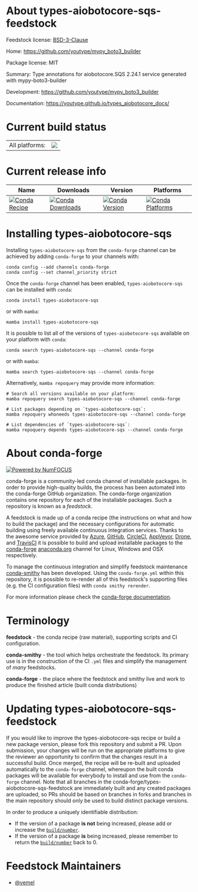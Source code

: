 About types-aiobotocore-sqs-feedstock
=====================================

Feedstock license: [BSD-3-Clause](https://github.com/conda-forge/types-aiobotocore-sqs-feedstock/blob/main/LICENSE.txt)

Home: https://github.com/youtype/mypy_boto3_builder

Package license: MIT

Summary: Type annotations for aiobotocore.SQS 2.24.1 service generated with mypy-boto3-builder

Development: https://github.com/youtype/mypy_boto3_builder

Documentation: https://youtype.github.io/types_aiobotocore_docs/

Current build status
====================


<table><tr><td>All platforms:</td>
    <td>
      <a href="https://dev.azure.com/conda-forge/feedstock-builds/_build/latest?definitionId=16776&branchName=main">
        <img src="https://dev.azure.com/conda-forge/feedstock-builds/_apis/build/status/types-aiobotocore-sqs-feedstock?branchName=main">
      </a>
    </td>
  </tr>
</table>

Current release info
====================

| Name | Downloads | Version | Platforms |
| --- | --- | --- | --- |
| [![Conda Recipe](https://img.shields.io/badge/recipe-types--aiobotocore--sqs-green.svg)](https://anaconda.org/conda-forge/types-aiobotocore-sqs) | [![Conda Downloads](https://img.shields.io/conda/dn/conda-forge/types-aiobotocore-sqs.svg)](https://anaconda.org/conda-forge/types-aiobotocore-sqs) | [![Conda Version](https://img.shields.io/conda/vn/conda-forge/types-aiobotocore-sqs.svg)](https://anaconda.org/conda-forge/types-aiobotocore-sqs) | [![Conda Platforms](https://img.shields.io/conda/pn/conda-forge/types-aiobotocore-sqs.svg)](https://anaconda.org/conda-forge/types-aiobotocore-sqs) |

Installing types-aiobotocore-sqs
================================

Installing `types-aiobotocore-sqs` from the `conda-forge` channel can be achieved by adding `conda-forge` to your channels with:

```
conda config --add channels conda-forge
conda config --set channel_priority strict
```

Once the `conda-forge` channel has been enabled, `types-aiobotocore-sqs` can be installed with `conda`:

```
conda install types-aiobotocore-sqs
```

or with `mamba`:

```
mamba install types-aiobotocore-sqs
```

It is possible to list all of the versions of `types-aiobotocore-sqs` available on your platform with `conda`:

```
conda search types-aiobotocore-sqs --channel conda-forge
```

or with `mamba`:

```
mamba search types-aiobotocore-sqs --channel conda-forge
```

Alternatively, `mamba repoquery` may provide more information:

```
# Search all versions available on your platform:
mamba repoquery search types-aiobotocore-sqs --channel conda-forge

# List packages depending on `types-aiobotocore-sqs`:
mamba repoquery whoneeds types-aiobotocore-sqs --channel conda-forge

# List dependencies of `types-aiobotocore-sqs`:
mamba repoquery depends types-aiobotocore-sqs --channel conda-forge
```


About conda-forge
=================

[![Powered by
NumFOCUS](https://img.shields.io/badge/powered%20by-NumFOCUS-orange.svg?style=flat&colorA=E1523D&colorB=007D8A)](https://numfocus.org)

conda-forge is a community-led conda channel of installable packages.
In order to provide high-quality builds, the process has been automated into the
conda-forge GitHub organization. The conda-forge organization contains one repository
for each of the installable packages. Such a repository is known as a *feedstock*.

A feedstock is made up of a conda recipe (the instructions on what and how to build
the package) and the necessary configurations for automatic building using freely
available continuous integration services. Thanks to the awesome service provided by
[Azure](https://azure.microsoft.com/en-us/services/devops/), [GitHub](https://github.com/),
[CircleCI](https://circleci.com/), [AppVeyor](https://www.appveyor.com/),
[Drone](https://cloud.drone.io/welcome), and [TravisCI](https://travis-ci.com/)
it is possible to build and upload installable packages to the
[conda-forge](https://anaconda.org/conda-forge) [anaconda.org](https://anaconda.org/)
channel for Linux, Windows and OSX respectively.

To manage the continuous integration and simplify feedstock maintenance
[conda-smithy](https://github.com/conda-forge/conda-smithy) has been developed.
Using the ``conda-forge.yml`` within this repository, it is possible to re-render all of
this feedstock's supporting files (e.g. the CI configuration files) with ``conda smithy rerender``.

For more information please check the [conda-forge documentation](https://conda-forge.org/docs/).

Terminology
===========

**feedstock** - the conda recipe (raw material), supporting scripts and CI configuration.

**conda-smithy** - the tool which helps orchestrate the feedstock.
                   Its primary use is in the construction of the CI ``.yml`` files
                   and simplify the management of *many* feedstocks.

**conda-forge** - the place where the feedstock and smithy live and work to
                  produce the finished article (built conda distributions)


Updating types-aiobotocore-sqs-feedstock
========================================

If you would like to improve the types-aiobotocore-sqs recipe or build a new
package version, please fork this repository and submit a PR. Upon submission,
your changes will be run on the appropriate platforms to give the reviewer an
opportunity to confirm that the changes result in a successful build. Once
merged, the recipe will be re-built and uploaded automatically to the
`conda-forge` channel, whereupon the built conda packages will be available for
everybody to install and use from the `conda-forge` channel.
Note that all branches in the conda-forge/types-aiobotocore-sqs-feedstock are
immediately built and any created packages are uploaded, so PRs should be based
on branches in forks and branches in the main repository should only be used to
build distinct package versions.

In order to produce a uniquely identifiable distribution:
 * If the version of a package **is not** being increased, please add or increase
   the [``build/number``](https://docs.conda.io/projects/conda-build/en/latest/resources/define-metadata.html#build-number-and-string).
 * If the version of a package **is** being increased, please remember to return
   the [``build/number``](https://docs.conda.io/projects/conda-build/en/latest/resources/define-metadata.html#build-number-and-string)
   back to 0.

Feedstock Maintainers
=====================

* [@vemel](https://github.com/vemel/)

